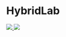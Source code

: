# HybridLab


<a href="https://portal.azure.com/#create/Microsoft.Template/uri/https%3A%2F%2Fgithub.com%2FAllanBourne%2FHybridLab%2Fblob%2Fmaster%2Fazuredeploy.json" target="_blank">
    <img src="http://azuredeploy.net/deploybutton.png"/>
</a>
<a href="http://armviz.io/#/?load=https%3A%2F%2Fgithub.com%2FAllanBourne%2FHybridLab%2Fblob%2Fmaster%2Fazuredeploy.json" target="_blank">
    <img src="http://armviz.io/visualizebutton.png"/>
</a>

